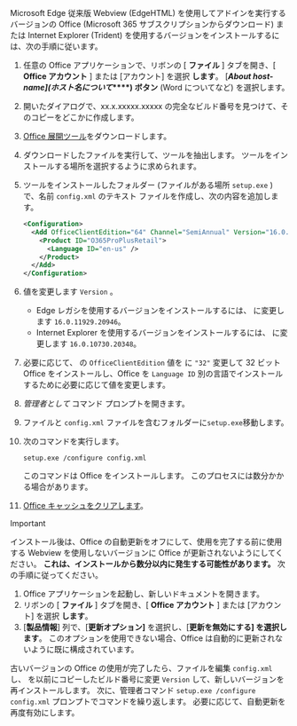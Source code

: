 Microsoft Edge 従来版 Webview (EdgeHTML) を使用してアドインを実行するバージョンの Office (Microsoft 365 サブスクリプションからダウンロード) または Internet Explorer (Trident) を使用するバージョンをインストールするには、次の手順に従います。

1. 任意の Office アプリケーションで、リボンの [ **ファイル** ] タブを開き、[ **Office アカウント** ] または [アカウント] を選択 **します**。 [**_About host-name]\(ホスト名について_****\) ボタン** (Word についてなど) を選択します。
1. 開いたダイアログで、xx.x.xxxxx.xxxxx の完全なビルド番号を見つけて、そのコピーをどこかに作成します。
1. [Office 展開ツール](https://www.microsoft.com/download/details.aspx?id=49117)をダウンロードします。
1. ダウンロードしたファイルを実行して、ツールを抽出します。 ツールをインストールする場所を選択するように求められます。
1. ツールをインストールしたフォルダー (ファイルがある場所 `setup.exe` ) で、名前 `config.xml` のテキスト ファイルを作成し、次の内容を追加します。

    ```xml
    <Configuration>
      <Add OfficeClientEdition="64" Channel="SemiAnnual" Version="16.0.xxxxx.xxxxx">
        <Product ID="O365ProPlusRetail">
          <Language ID="en-us" />
        </Product>
      </Add>
    </Configuration>
    ```

1. 値を変更します `Version` 。

    - Edge レガシを使用するバージョンをインストールするには、 に変更します `16.0.11929.20946`。
    - Internet Explorer を使用するバージョンをインストールするには、 に変更します `16.0.10730.20348`。

1. 必要に応じて、 の `OfficeClientEdition` 値を に `"32"` 変更して 32 ビット Office をインストールし、Office を `Language ID` 別の言語でインストールするために必要に応じて値を変更します。
1. *管理者として* コマンド プロンプトを開きます。
1. ファイルと `config.xml` ファイルを含むフォルダーに`setup.exe`移動します。
1. 次のコマンドを実行します。

    ```command&nbsp;line
    setup.exe /configure config.xml
    ```

    このコマンドは Office をインストールします。 このプロセスには数分かかる場合があります。

1. [Office キャッシュをクリアします](../testing/clear-cache.md)。

> [!IMPORTANT]
> インストール後は、Office の自動更新をオフにして、使用を完了する前に使用する Webview を使用しないバージョンに Office が更新されないようにしてください。 **これは、インストールから数分以内に発生する可能性があります。** 次の手順に従ってください。
>
> 1. Office アプリケーションを起動し、新しいドキュメントを開きます。
> 1. リボンの [ **ファイル** ] タブを開き、[ **Office アカウント** ] または [アカウント] を選択 **します**。
> 1. [**製品情報**] 列で、[**更新オプション]** を選択し、[**更新を無効にする] を選択します**。 このオプションを使用できない場合、Office は自動的に更新されないように既に構成されています。

古いバージョンの Office の使用が完了したら、ファイルを編集 `config.xml` し、 を以前にコピーしたビルド番号に変更 `Version` して、新しいバージョンを再インストールします。 次に、管理者コマンド `setup.exe /configure config.xml` プロンプトでコマンドを繰り返します。 必要に応じて、自動更新を再度有効にします。
